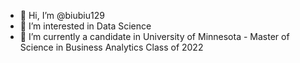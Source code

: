 - 👋 Hi, I’m @biubiu129
- 👀 I’m interested in Data Science
- 🌱 I’m currently a candidate in University of Minnesota - Master of Science in Business Analytics Class of 2022

<!---
biubiu129/biubiu129 is a ✨ special ✨ repository because its `README.md` (this file) appears on your GitHub profile.
You can click the Preview link to take a look at your changes.
--->
